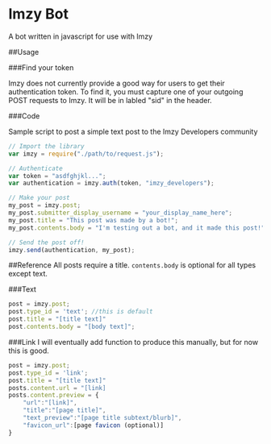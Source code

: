 # Imzy Bot
A bot written in javascript for use with Imzy

##Usage

###Find your token

Imzy does not currently provide a good way for users to get their authentication token. To find it, you must capture one of your outgoing POST requests to Imzy. It will be in labled "sid" in the header.

###Code

Sample script to post a simple text post to the Imzy Developers community

~~~javascript
// Import the library
var imzy = require("./path/to/request.js");

// Authenticate
var token = "asdfghjkl...";
var authentication = imzy.auth(token, "imzy_developers");

// Make your post
my_post = imzy.post;
my_post.submitter_display_username = "your_display_name_here";
my_post.title = "This post was made by a bot!";
my_post.contents.body = "I'm testing out a bot, and it made this post!";

// Send the post off!
imzy.send(authentication, my_post);
~~~

##Reference
All posts require a title. `contents.body` is optional for all types except text.

###Text
~~~javascript
post = imzy.post;
post.type_id = 'text'; //this is default
post.title = "[title text]"
post.contents.body = "[body text]";
~~~

###Link
I will eventually add function to produce this manually, but for now this is good.
~~~javascript
post = imzy.post;
post.type_id = 'link';
post.title = "[title text]"
posts.content.url = "[link]
posts.content.preview = {
	"url":"[link]",
	"title":"[page title]",
	"text_preview":"[page title subtext/blurb]",
	"favicon_url":[page favicon (optional)]
}
~~~
